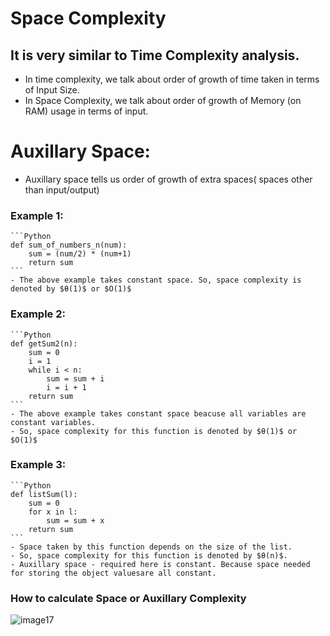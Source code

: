 # Space Complexity
## It is very similar to Time Complexity analysis. 
- In time complexity, we talk about order of growth of time taken in terms of Input Size.
- In Space Complexity, we talk about order of growth of Memory (on RAM) usage in terms of input.

# Auxillary Space:  
- Auxillary space tells us order of growth of extra spaces( spaces other than input/output)

### Example 1:
    
    ```Python
    def sum_of_numbers_n(num):
        sum = (num/2) * (num+1)
        return sum
    ```
    - The above example takes constant space. So, space complexity is denoted by $θ(1)$ or $O(1)$

### Example 2:

    ```Python
    def getSum2(n):
        sum = 0
        i = 1
        while i < n:
            sum = sum + i
            i = i + 1
        return sum
    ```
    - The above example takes constant space beacuse all variables are constant variables.
    - So, space complexity for this function is denoted by $θ(1)$ or $O(1)$

### Example 3:

    ```Python
    def listSum(l):
        sum = 0
        for x in l:
            sum = sum + x
        return sum
    ```
    - Space taken by this function depends on the size of the list.
    - So, space complexity for this function is denoted by $θ(n)$.
    - Auxillary space - required here is constant. Because space needed for storing the object valuesare all constant.

### How to calculate Space or Auxillary Complexity

![image17](https://user-images.githubusercontent.com/74963600/201538210-9ef33e2e-5f51-47ea-8fa4-13ae5254e9a8.jpg)